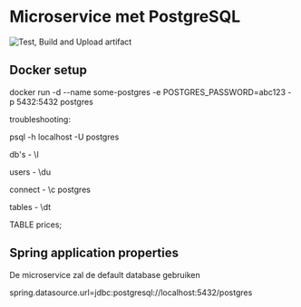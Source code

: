 # Microservice met PostgreSQL

![Test, Build and Upload artifact](https://github.com/m4t5k4/back-end-gamma/workflows/Test,%20Build%20and%20Upload%20artifact/badge.svg)

## Docker setup

docker run -d --name some-postgres -e POSTGRES_PASSWORD=abc123 -p 5432:5432 postgres

troubleshooting:

psql -h localhost -U postgres

db's - \l

users - \du

connect - \c postgres

tables - \dt

TABLE prices;

## Spring application properties

De microservice zal de default database gebruiken

spring.datasource.url=jdbc:postgresql://localhost:5432/postgres
